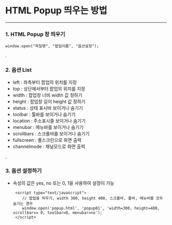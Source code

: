 # HTML Popup 띄우는 방법

***

### 1. HTML Popup 창 띄우기

    window.open("파일명", "팝업이름", "옵션설정");

.

### 2. 옵션 List

 - left : 좌측부터 팝업의 위치를 지정
 - top : 상단에서부터 팝업의 위치를 지정
 - width : 팝업창 너비 width 값 정하기
 - height : 팝업창 길이 height 값 정하기
 - status : 상태 표시바 보이거나 숨기기
 - toolbar : 툴바를 보이거나 숨기기
 - location : 주소표시줄 보이거나 숨기기
 - menubar : 메뉴바를 보이거나 숨기기
 - scrollbars : 스크롤바를 보이거나 숨기기
 - fullscreen : 풀스크린으로 화면 출력
 - channelmode : 채널모드로 화면 출력

.

### 3. 옵션 설정하기

 - 속성의 값은 yes, no 또는 0, 1을 사용하여 설정이 가능

        <script type="text/javascript">
           // 팝업을 띄우기, width 300, height 400, 스크롤바, 툴바, 메뉴바를 모두 숨기는 경우
           window.open('popup.html', 'popup01', 'width=300, height=400, scrollbars= 0, toolbar=0, menubar=no'); 
        </script>

